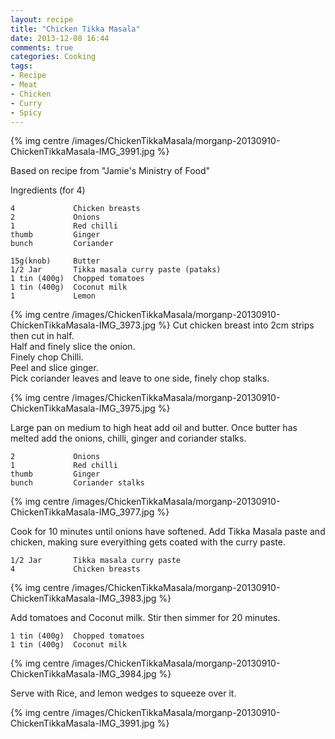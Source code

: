 ```yaml
---
layout: recipe
title: "Chicken Tikka Masala"
date: 2013-12-08 16:44
comments: true
categories: Cooking
tags:
- Recipe
- Meat
- Chicken
- Curry
- Spicy
---
```


{% img centre /images/ChickenTikkaMasala/morganp-20130910-ChickenTikkaMasala-IMG_3991.jpg %}

<!-- more -->

Based on recipe from "Jamie's Ministry of Food"

Ingredients (for 4)

    4             Chicken breasts
    2             Onions 
    1             Red chilli
    thumb         Ginger
    bunch         Coriander
   
    15g(knob)     Butter
    1/2 Jar       Tikka masala curry paste (pataks)
    1 tin (400g)  Chopped tomatoes
    1 tin (400g)  Coconut milk
    1             Lemon 

{% img centre /images/ChickenTikkaMasala/morganp-20130910-ChickenTikkaMasala-IMG_3973.jpg %}
Cut chicken breast into 2cm strips then cut in half.  
Half and finely slice the onion.  
Finely chop Chilli.  
Peel and slice ginger.  
Pick coriander leaves and leave to one side, finely chop stalks.

{% img centre /images/ChickenTikkaMasala/morganp-20130910-ChickenTikkaMasala-IMG_3975.jpg %}

Large pan on medium to high heat add oil and butter. Once butter has melted add the onions, chilli, ginger and coriander stalks.

    2             Onions 
    1             Red chilli
    thumb         Ginger
    bunch         Coriander stalks

{% img centre /images/ChickenTikkaMasala/morganp-20130910-ChickenTikkaMasala-IMG_3977.jpg %}

Cook for 10 minutes until onions have softened. Add Tikka Masala paste and chicken, making sure everyithing gets coated with the curry paste.

    1/2 Jar       Tikka masala curry paste
    4             Chicken breasts

{% img centre /images/ChickenTikkaMasala/morganp-20130910-ChickenTikkaMasala-IMG_3983.jpg %}

Add tomatoes and Coconut milk. Stir then simmer for 20 minutes.

    1 tin (400g)  Chopped tomatoes
    1 tin (400g)  Coconut milk

{% img centre /images/ChickenTikkaMasala/morganp-20130910-ChickenTikkaMasala-IMG_3984.jpg %}

Serve with Rice, and lemon wedges to squeeze over it.

{% img centre /images/ChickenTikkaMasala/morganp-20130910-ChickenTikkaMasala-IMG_3991.jpg %}

